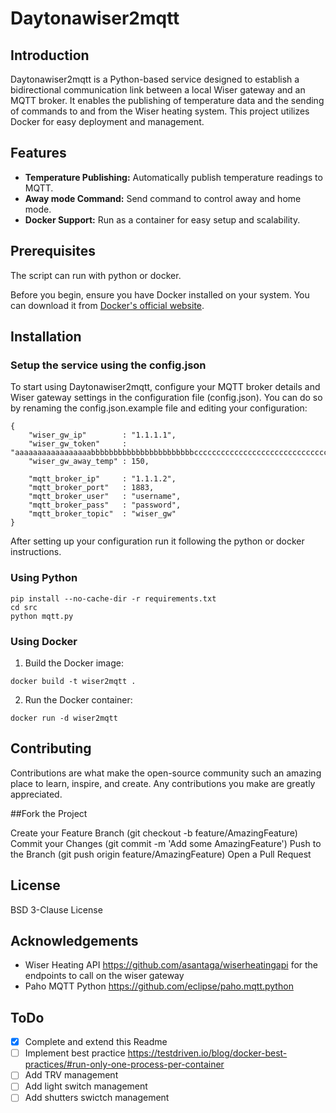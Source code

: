 # Daytonawiser2mqtt

## Introduction

Daytonawiser2mqtt is a Python-based service designed to establish a bidirectional communication link between a local Wiser gateway and an MQTT broker. It enables the publishing of temperature data and the sending of commands to and from the Wiser heating system. This project utilizes Docker for easy deployment and management.

## Features

- **Temperature Publishing:** Automatically publish temperature readings to MQTT.
- **Away mode Command:** Send command to control away and home mode.
- **Docker Support:** Run as a container for easy setup and scalability.

## Prerequisites

The script can run with python or docker.

Before you begin, ensure you have Docker installed on your system. You can download it from [Docker's official website](https://www.docker.com/get-started).

## Installation

### Setup the service using the config.json

To start using Daytonawiser2mqtt, configure your MQTT broker details and Wiser gateway settings in the configuration file (config.json). You can do so by renaming the config.json.example file and editing your configuration:

```
{
    "wiser_gw_ip"        : "1.1.1.1",
    "wiser_gw_token"     : "aaaaaaaaaaaaaaaaabbbbbbbbbbbbbbbbbbbbbbbcccccccccccccccccccccccccccccccdddddddddddddddddddddddddd",
    "wiser_gw_away_temp" : 150,

    "mqtt_broker_ip"     : "1.1.1.2",
    "mqtt_broker_port"   : 1883,
    "mqtt_broker_user"   : "username",
    "mqtt_broker_pass"   : "password",
    "mqtt_broker_topic"  : "wiser_gw"
}
```

After setting up your configuration run it following the python or docker instructions.

### Using Python

```
pip install --no-cache-dir -r requirements.txt
cd src
python mqtt.py
```

### Using Docker

1. Build the Docker image:

```
docker build -t wiser2mqtt .
```

2. Run the Docker container:

```
docker run -d wiser2mqtt
```

## Contributing

Contributions are what make the open-source community such an amazing place to learn, inspire, and create. Any contributions you make are greatly appreciated.

##Fork the Project

Create your Feature Branch (git checkout -b feature/AmazingFeature)
Commit your Changes (git commit -m 'Add some AmazingFeature')
Push to the Branch (git push origin feature/AmazingFeature)
Open a Pull Request

## License

BSD 3-Clause License

## Acknowledgements

* Wiser Heating API https://github.com/asantaga/wiserheatingapi for the endpoints to call on the wiser gateway
* Paho MQTT Python https://github.com/eclipse/paho.mqtt.python 

## ToDo

* [x] Complete and extend this Readme
* [ ] Implement best practice https://testdriven.io/blog/docker-best-practices/#run-only-one-process-per-container
* [ ] Add TRV management
* [ ] Add light switch management
* [ ] Add shutters swictch management
